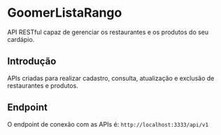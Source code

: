 # GoomerListaRango
API RESTful capaz de gerenciar os restaurantes e os produtos do seu cardápio.

## Introdução
APIs criadas para realizar cadastro, consulta, atualização e exclusão de restaurantes e produtos.

## Endpoint
O endpoint de conexão com as APIs é: ``` http://localhost:3333/api/v1 ```

